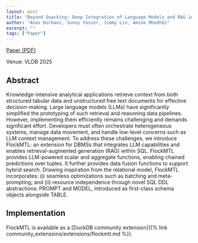 ```yaml
---
layout: post
title: "Beyond Quacking: Deep Integration of Language Models and RAG into DuckDB"
author: "Anas Dorbani, Sunny Yasser, Jimmy Lin, Amine Mhedhbi"
excerpt: ""
tags: ["Paper"]
---
```


[Paper (PDF)](https://www.vldb.org/pvldb/vol18/p5415-mhedhbi.pdf)

Venue: VLDB 2025

## Abstract

Knowledge-intensive analytical applications retrieve context from both structured tabular data and unstructured free text documents for effective decision-making. Large language models (LLMs) have significantly simplified the prototyping of such retrieval and reasoning data pipelines. However, implementing them efficiently remains challenging and demands significant effort. Developers must often orchestrate heterogeneous systems, manage data movement, and handle low-level concerns such as LLM context management. To address these challenges, we introduce FlockMTL: an extension for DBMSs that integrates LLM capabilities and enables retrieval-augmented generation (RAG) within SQL. FlockMTL provides LLM-powered scalar and aggregate functions, enabling chained predictions over tuples. It further provides data fusion functions to support hybrid search. Drawing inspiration from the relational model, FlockMTL incorporates: (i) seamless optimizations such as batching and meta-prompting; and (ii) resource independence through novel SQL DDL abstractions: PROMPT and MODEL, introduced as first-class schema objects alongside TABLE.

## Implementation

FlockMTL is available as a [DuckDB community extension]({% link community_extensions/extensions/flockmtl.md %}).
